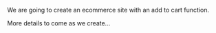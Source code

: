 We are going to create an ecommerce site with an add to cart function.



More details to come as we create...
